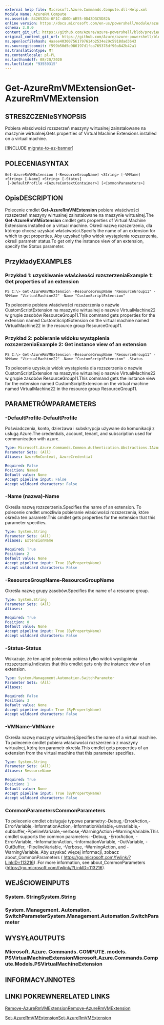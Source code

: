 ```yaml
---
external help file: Microsoft.Azure.Commands.Compute.dll-Help.xml
Module Name: AzureRM.Compute
ms.assetid: 842652D4-0F1C-4D0D-AB55-0D43D3C5D82A
online version: https://docs.microsoft.com/en-us/powershell/module/azurerm.compute/get-azurermvmextension
schema: 2.0.0
content_git_url: https://github.com/Azure/azure-powershell/blob/preview/src/ResourceManager/Compute/Commands.Compute/help/Get-AzureRmVMExtension.md
original_content_git_url: https://github.com/Azure/azure-powershell/blob/preview/src/ResourceManager/Compute/Commands.Compute/help/Get-AzureRmVMExtension.md
ms.openlocfilehash: 4aaee403007561797614b2534e29c5918dad3643
ms.sourcegitcommit: f599b50d5e980197d1fca769378df90a842b42a1
ms.translationtype: MT
ms.contentlocale: pl-PL
ms.lasthandoff: 08/20/2020
ms.locfileid: "93550315"
---
```

# <span data-ttu-id="3a654-101">Get-AzureRmVMExtension</span><span class="sxs-lookup"><span data-stu-id="3a654-101">Get-AzureRmVMExtension</span></span>

## <span data-ttu-id="3a654-102">STRESZCZENIe</span><span class="sxs-lookup"><span data-stu-id="3a654-102">SYNOPSIS</span></span>
<span data-ttu-id="3a654-103">Pobiera właściwości rozszerzeń maszyny wirtualnej zainstalowane na maszynie wirtualnej.</span><span class="sxs-lookup"><span data-stu-id="3a654-103">Gets properties of Virtual Machine Extensions installed on a virtual machine.</span></span>

[!INCLUDE [migrate-to-az-banner](../../includes/migrate-to-az-banner.md)]

## <span data-ttu-id="3a654-104">POLECENIA</span><span class="sxs-lookup"><span data-stu-id="3a654-104">SYNTAX</span></span>

```
Get-AzureRmVMExtension [-ResourceGroupName] <String> [-VMName] <String> [-Name] <String> [-Status]
 [-DefaultProfile <IAzureContextContainer>] [<CommonParameters>]
```

## <span data-ttu-id="3a654-105">Opis</span><span class="sxs-lookup"><span data-stu-id="3a654-105">DESCRIPTION</span></span>
<span data-ttu-id="3a654-106">Polecenie cmdlet **Get-AzureRmVMExtension** pobiera właściwości rozszerzeń maszyny wirtualnej zainstalowane na maszynie wirtualnej.</span><span class="sxs-lookup"><span data-stu-id="3a654-106">The **Get-AzureRmVMExtension** cmdlet gets properties of Virtual Machine Extensions installed on a virtual machine.</span></span>
<span data-ttu-id="3a654-107">Określ nazwę rozszerzenia, dla którego chcesz uzyskać właściwości.</span><span class="sxs-lookup"><span data-stu-id="3a654-107">Specify the name of an extension for which to get properties.</span></span>
<span data-ttu-id="3a654-108">Aby uzyskać tylko widok wystąpienia rozszerzenia, określ parametr status.</span><span class="sxs-lookup"><span data-stu-id="3a654-108">To get only the instance view of an extension, specify the Status parameter.</span></span>

## <span data-ttu-id="3a654-109">Przykłady</span><span class="sxs-lookup"><span data-stu-id="3a654-109">EXAMPLES</span></span>

### <span data-ttu-id="3a654-110">Przykład 1: uzyskiwanie właściwości rozszerzenia</span><span class="sxs-lookup"><span data-stu-id="3a654-110">Example 1: Get properties of an extension</span></span>
```
PS C:\> Get-AzureRmVMExtension -ResourceGroupName "ResourceGroup11" -VMName "VirtualMachine22" -Name "CustomScriptExtension"
```

<span data-ttu-id="3a654-111">To polecenie pobiera właściwości rozszerzenia o nazwie CustomScriptExtension na maszynie wirtualnej o nazwie VirtualMachine22 w grupie zasobów ResourceGroup11.</span><span class="sxs-lookup"><span data-stu-id="3a654-111">This command gets properties for the extension named CustomScriptExtension on the virtual machine named VirtualMachine22 in the resource group ResourceGroup11.</span></span>

### <span data-ttu-id="3a654-112">Przykład 2: pobieranie widoku wystąpienia rozszerzenia</span><span class="sxs-lookup"><span data-stu-id="3a654-112">Example 2: Get instance view of an extension</span></span>
```
PS C:\> Get-AzureRmVMExtension -ResourceGroupName "ResourceGroup11" -VMName "VirtualMachine22" -Name "CustomScriptExtension" -Status
```

<span data-ttu-id="3a654-113">To polecenie uzyskuje widok wystąpienia dla rozszerzenia o nazwie CustomScriptExtension na maszynie wirtualnej o nazwie VirtualMachine22 w grupie zasobów ResourceGroup11.</span><span class="sxs-lookup"><span data-stu-id="3a654-113">This command gets the instance view for the extension named CustomScriptExtension on the virtual machine named VirtualMachine22 in the resource group ResourceGroup11.</span></span>

## <span data-ttu-id="3a654-114">PARAMETRÓW</span><span class="sxs-lookup"><span data-stu-id="3a654-114">PARAMETERS</span></span>

### <span data-ttu-id="3a654-115">-DefaultProfile</span><span class="sxs-lookup"><span data-stu-id="3a654-115">-DefaultProfile</span></span>
<span data-ttu-id="3a654-116">Poświadczenia, konto, dzierżawa i subskrypcja używane do komunikacji z usługą Azure.</span><span class="sxs-lookup"><span data-stu-id="3a654-116">The credentials, account, tenant, and subscription used for communication with azure.</span></span>

```yaml
Type: Microsoft.Azure.Commands.Common.Authentication.Abstractions.IAzureContextContainer
Parameter Sets: (All)
Aliases: AzureRmContext, AzureCredential

Required: False
Position: Named
Default value: None
Accept pipeline input: False
Accept wildcard characters: False
```

### <span data-ttu-id="3a654-117">-Name (nazwa)</span><span class="sxs-lookup"><span data-stu-id="3a654-117">-Name</span></span>
<span data-ttu-id="3a654-118">Określa nazwę rozszerzenia.</span><span class="sxs-lookup"><span data-stu-id="3a654-118">Specifies the name of an extension.</span></span>
<span data-ttu-id="3a654-119">To polecenie cmdlet umożliwia pobieranie właściwości rozszerzenia, które określa ten parametr.</span><span class="sxs-lookup"><span data-stu-id="3a654-119">This cmdlet gets properties for the extension that this parameter specifies.</span></span>

```yaml
Type: System.String
Parameter Sets: (All)
Aliases: ExtensionName

Required: True
Position: 2
Default value: None
Accept pipeline input: True (ByPropertyName)
Accept wildcard characters: False
```

### <span data-ttu-id="3a654-120">-ResourceGroupName</span><span class="sxs-lookup"><span data-stu-id="3a654-120">-ResourceGroupName</span></span>
<span data-ttu-id="3a654-121">Określa nazwę grupy zasobów.</span><span class="sxs-lookup"><span data-stu-id="3a654-121">Specifies the name of a resource group.</span></span>

```yaml
Type: System.String
Parameter Sets: (All)
Aliases:

Required: True
Position: 0
Default value: None
Accept pipeline input: True (ByPropertyName)
Accept wildcard characters: False
```

### <span data-ttu-id="3a654-122">-Status</span><span class="sxs-lookup"><span data-stu-id="3a654-122">-Status</span></span>
<span data-ttu-id="3a654-123">Wskazuje, że ten aplet polecenia pobiera tylko widok wystąpienia rozszerzenia.</span><span class="sxs-lookup"><span data-stu-id="3a654-123">Indicates that this cmdlet gets only the instance view of an extension.</span></span>

```yaml
Type: System.Management.Automation.SwitchParameter
Parameter Sets: (All)
Aliases:

Required: False
Position: 3
Default value: None
Accept pipeline input: True (ByPropertyName)
Accept wildcard characters: False
```

### <span data-ttu-id="3a654-124">-VMName</span><span class="sxs-lookup"><span data-stu-id="3a654-124">-VMName</span></span>
<span data-ttu-id="3a654-125">Określa nazwę maszyny wirtualnej.</span><span class="sxs-lookup"><span data-stu-id="3a654-125">Specifies the name of a virtual machine.</span></span>
<span data-ttu-id="3a654-126">To polecenie cmdlet pobiera właściwości rozszerzenia z maszyny wirtualnej, którą ten parametr określa.</span><span class="sxs-lookup"><span data-stu-id="3a654-126">This cmdlet gets properties of an extension from the virtual machine that this parameter specifies.</span></span>

```yaml
Type: System.String
Parameter Sets: (All)
Aliases: ResourceName

Required: True
Position: 1
Default value: None
Accept pipeline input: True (ByPropertyName)
Accept wildcard characters: False
```

### <span data-ttu-id="3a654-127">CommonParameters</span><span class="sxs-lookup"><span data-stu-id="3a654-127">CommonParameters</span></span>
<span data-ttu-id="3a654-128">To polecenie cmdlet obsługuje typowe parametry:-Debug,-ErrorAction,-ErrorVariable,-InformationAction,-InformationVariable,-unvariable,-subbuffer,-PipelineVariable,-verbose,-WarningAction i-WarningVariable.</span><span class="sxs-lookup"><span data-stu-id="3a654-128">This cmdlet supports the common parameters: -Debug, -ErrorAction, -ErrorVariable, -InformationAction, -InformationVariable, -OutVariable, -OutBuffer, -PipelineVariable, -Verbose, -WarningAction, and -WarningVariable.</span></span> <span data-ttu-id="3a654-129">Aby uzyskać więcej informacji, zobacz about_CommonParameters ( https://go.microsoft.com/fwlink/?LinkID=113216) .</span><span class="sxs-lookup"><span data-stu-id="3a654-129">For more information, see about_CommonParameters (https://go.microsoft.com/fwlink/?LinkID=113216).</span></span>

## <span data-ttu-id="3a654-130">WEJŚCIOWE</span><span class="sxs-lookup"><span data-stu-id="3a654-130">INPUTS</span></span>

### <span data-ttu-id="3a654-131">System. String</span><span class="sxs-lookup"><span data-stu-id="3a654-131">System.String</span></span>

### <span data-ttu-id="3a654-132">System. Management. Automation. SwitchParameter</span><span class="sxs-lookup"><span data-stu-id="3a654-132">System.Management.Automation.SwitchParameter</span></span>

## <span data-ttu-id="3a654-133">WYSYŁA</span><span class="sxs-lookup"><span data-stu-id="3a654-133">OUTPUTS</span></span>

### <span data-ttu-id="3a654-134">Microsoft. Azure. Commands. COMPUTE. models. PSVirtualMachineExtension</span><span class="sxs-lookup"><span data-stu-id="3a654-134">Microsoft.Azure.Commands.Compute.Models.PSVirtualMachineExtension</span></span>

## <span data-ttu-id="3a654-135">INFORMACYJN</span><span class="sxs-lookup"><span data-stu-id="3a654-135">NOTES</span></span>

## <span data-ttu-id="3a654-136">LINKI POKREWNE</span><span class="sxs-lookup"><span data-stu-id="3a654-136">RELATED LINKS</span></span>

[<span data-ttu-id="3a654-137">Remove-AzureRmVMExtension</span><span class="sxs-lookup"><span data-stu-id="3a654-137">Remove-AzureRmVMExtension</span></span>](./Remove-AzureRmVMExtension.md)

[<span data-ttu-id="3a654-138">Set-AzureRmVMExtension</span><span class="sxs-lookup"><span data-stu-id="3a654-138">Set-AzureRmVMExtension</span></span>](./Set-AzureRmVMExtension.md)


